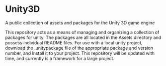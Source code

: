 # Unity3D
A public collection of assets and packages for the Unity 3D game engine

This repository acts as a means of managing and organizing a collection of packages for unity. The packages are all located in the Assets directory and possess individual README files. For use with a local unity project, download the .unitypackage file of the appropriate package and version number, and install it to your project. This repository will be updated with time, and currently is a framework for a large project.
